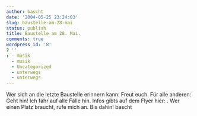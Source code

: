 ```yaml
---
author: bascht
date: '2004-05-25 23:24:03'
slug: baustelle-am-28-mai
status: publish
title: Baustelle am 28. Mai.
comments: true
wordpress_id: '8'
? ''
: - musik
  - musik
  - Uncategorized
  - unterwegs
  - unterwegs
---
```


Wer sich an die letzte Baustelle erinnern kann: Freut euch. Für
alle anderen: Geht hin! Ich fahr auf alle Fälle hin. Infos gibts
auf dem Flyer hier: . Wer einen Platz braucht, rufe mich an. Bis
dahin! bascht


